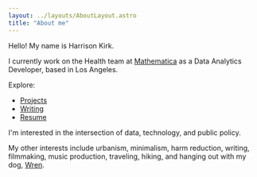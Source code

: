 ```yaml
---
layout: ../layouts/AboutLayout.astro
title: "About me"
---
```


Hello! My name is Harrison Kirk.

I currently work on the Health team at [Mathematica](https://www.mathematica.org/) as a Data Analytics Developer, based in Los Angeles.

Explore:
- [Projects](/projects/)
- [Writing](/posts/)
- [Resume](/resume/)

I'm interested in the intersection of data, technology, and public policy.

My other interests include urbanism, minimalism, harm reduction, writing, filmmaking, music production, traveling, hiking, and hanging out with my dog, [Wren](https://www.instagram.com/wrenvworld).
